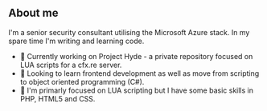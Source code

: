 ## About me

I'm a senior security consultant utilising the Microsoft Azure stack. In my spare time I'm writing and learning code.

- 🔭 Currently working on Project Hyde - a private repository focused on LUA scripts for a cfx.re server.
- 🌱 Looking to learn frontend development as well as move from scripting to object oriented programming (C#).
- 📖 I'm primarly focused on LUA scripting but I have some basic skills in PHP, HTML5 and CSS.
